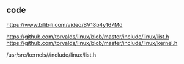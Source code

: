 ## code

https://www.bilibili.com/video/BV18p4y167Md

https://github.com/torvalds/linux/blob/master/include/linux/list.h
https://github.com/torvalds/linux/blob/master/include/linux/kernel.h

/usr/src/kernels/<version>/include/linux/list.h
